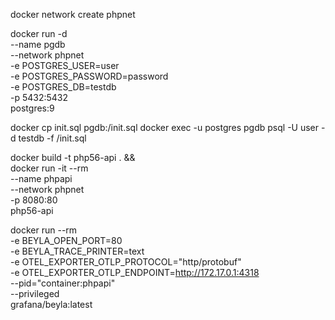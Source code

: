 
docker network create phpnet

docker run -d \
  --name pgdb \
  --network phpnet \
  -e POSTGRES_USER=user \
  -e POSTGRES_PASSWORD=password \
  -e POSTGRES_DB=testdb \
  -p 5432:5432 \
  postgres:9


docker cp init.sql pgdb:/init.sql
docker exec -u postgres pgdb psql -U user  -d testdb -f /init.sql


docker build -t php56-api . && \
docker run -it --rm \
  --name phpapi \
  --network phpnet \
  -p 8080:80 \
  php56-api


docker run --rm \
  -e BEYLA_OPEN_PORT=80 \
  -e BEYLA_TRACE_PRINTER=text \
  -e OTEL_EXPORTER_OTLP_PROTOCOL="http/protobuf" \
  -e OTEL_EXPORTER_OTLP_ENDPOINT=http://172.17.0.1:4318 \
  --pid="container:phpapi" \
  --privileged \
  grafana/beyla:latest